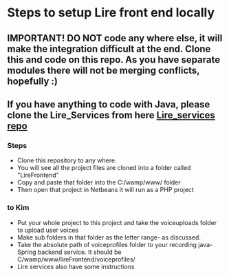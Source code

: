 # Steps to setup Lire front end locally #

## IMPORTANT! DO NOT code any where else, it will make the integration difficult at the end. Clone this and code on this repo. As you have separate modules there will not be merging conflicts, hopefully :) ##

## If you have anything to code with Java, please clone the Lire_Services from here [Lire_services repo](https://bitbucket.org/shanaka_vx/lire_services) ##

### Steps ###

* Clone this repository to any where.
* You will see all the project files are cloned into a folder called "LireFrontend"
* Copy and paste that folder into the C:/wamp/www/ folder
* Then open that project in Netbeans it will run as a PHP project

### to Kim ###

* Put your whole project to this project and take the voiceuploads folder to upload user voices
* Make sub folders in that folder as the letter range- as discussed.
* Take the absolute path of voiceprofiles folder to your recording java-Spring backend service. It should be C/wamp/www/lireFrontend/voiceprofiles/
* Lire services also have some instructions